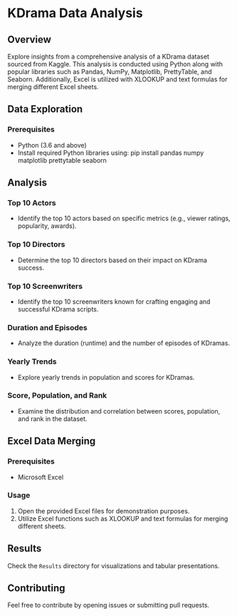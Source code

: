 # KDrama Data Analysis

## Overview

Explore insights from a comprehensive analysis of a KDrama dataset sourced from Kaggle. This analysis is conducted using Python along with popular libraries such as Pandas, NumPy, Matplotlib, PrettyTable, and Seaborn. Additionally, Excel is utilized with XLOOKUP and text formulas for merging different Excel sheets.

## Data Exploration

### Prerequisites
- Python (3.6 and above)
- Install required Python libraries using:
pip install pandas numpy matplotlib prettytable seaborn

## Analysis

### Top 10 Actors

- Identify the top 10 actors based on specific metrics (e.g., viewer ratings, popularity, awards).

### Top 10 Directors

- Determine the top 10 directors based on their impact on KDrama success.

### Top 10 Screenwriters

- Identify the top 10 screenwriters known for crafting engaging and successful KDrama scripts.

### Duration and Episodes

- Analyze the duration (runtime) and the number of episodes of KDramas.

### Yearly Trends

- Explore yearly trends in population and scores for KDramas.

### Score, Population, and Rank

- Examine the distribution and correlation between scores, population, and rank in the dataset.

## Excel Data Merging

### Prerequisites
- Microsoft Excel

### Usage
1. Open the provided Excel files for demonstration purposes.
2. Utilize Excel functions such as XLOOKUP and text formulas for merging different sheets.

## Results

Check the `Results` directory for visualizations and tabular presentations.

## Contributing

Feel free to contribute by opening issues or submitting pull requests.
